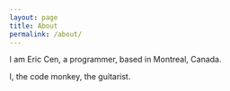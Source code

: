 ```yaml
---
layout: page
title: About
permalink: /about/
---
```


I am Eric Cen, a programmer, based in Montreal, Canada. 

I, the code monkey, the guitarist.


[jekyll-organization]: https://github.com/jekyll
